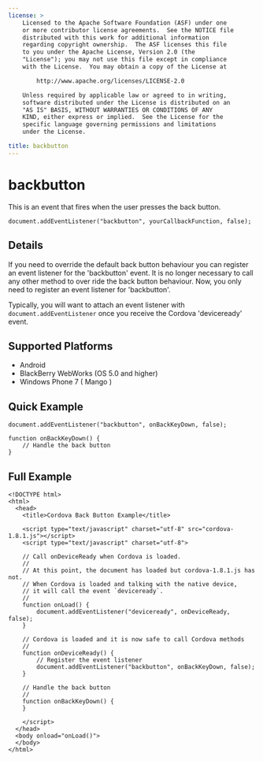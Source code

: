 ```yaml
---
license: >
    Licensed to the Apache Software Foundation (ASF) under one
    or more contributor license agreements.  See the NOTICE file
    distributed with this work for additional information
    regarding copyright ownership.  The ASF licenses this file
    to you under the Apache License, Version 2.0 (the
    "License"); you may not use this file except in compliance
    with the License.  You may obtain a copy of the License at

        http://www.apache.org/licenses/LICENSE-2.0

    Unless required by applicable law or agreed to in writing,
    software distributed under the License is distributed on an
    "AS IS" BASIS, WITHOUT WARRANTIES OR CONDITIONS OF ANY
    KIND, either express or implied.  See the License for the
    specific language governing permissions and limitations
    under the License.

title: backbutton
---
```


backbutton
===========

This is an event that fires when the user presses the back button.

    document.addEventListener("backbutton", yourCallbackFunction, false);

Details
-------

If you need to override the default back button behaviour you can register an event listener for the 'backbutton' event.  It is no longer necessary to call any other method to over ride the back button behaviour.  Now, you only need to register an event listener for 'backbutton'.

Typically, you will want to attach an event listener with `document.addEventListener` once you receive the Cordova 'deviceready' event.

Supported Platforms
-------------------

- Android
- BlackBerry WebWorks (OS 5.0 and higher)
- Windows Phone 7 ( Mango )

Quick Example
-------------

    document.addEventListener("backbutton", onBackKeyDown, false);

    function onBackKeyDown() {
        // Handle the back button
    }

Full Example
------------

    <!DOCTYPE html>
    <html>
      <head>
        <title>Cordova Back Button Example</title>

        <script type="text/javascript" charset="utf-8" src="cordova-1.8.1.js"></script>
        <script type="text/javascript" charset="utf-8">

        // Call onDeviceReady when Cordova is loaded.
        //
        // At this point, the document has loaded but cordova-1.8.1.js has not.
        // When Cordova is loaded and talking with the native device,
        // it will call the event `deviceready`.
        //
        function onLoad() {
            document.addEventListener("deviceready", onDeviceReady, false);
        }

        // Cordova is loaded and it is now safe to call Cordova methods
        //
        function onDeviceReady() {
            // Register the event listener
            document.addEventListener("backbutton", onBackKeyDown, false);
        }
        
        // Handle the back button
        //
        function onBackKeyDown() {
        }

        </script>
      </head>
      <body onload="onLoad()">
      </body>
    </html>
